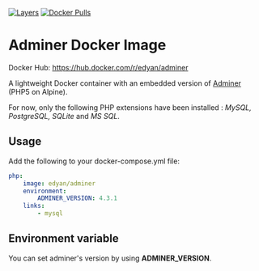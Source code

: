 [![Layers](https://images.microbadger.com/badges/image/edyan/adminer.svg)](https://microbadger.com/images/edyan/adminer "Get your own image badge on microbadger.com")
[![Docker Pulls](https://img.shields.io/docker/pulls/edyan/adminer.svg)](https://hub.docker.com/r/edyan/adminer/)

# Adminer Docker Image
Docker Hub: https://hub.docker.com/r/edyan/adminer

A lightweight Docker container with an embedded version of [Adminer](https://www.adminer.org) (PHP5 on Alpine).

For now, only the following PHP extensions have been installed : _MySQL, PostgreSQL, SQLite_ and _MS SQL_.

## Usage
Add the following to your docker-compose.yml file:
```yaml
php:
    image: edyan/adminer
    environment:
        ADMINER_VERSION: 4.3.1
    links:
        - mysql
```

## Environment variable
You can set adminer's version by using **ADMINER_VERSION**.
